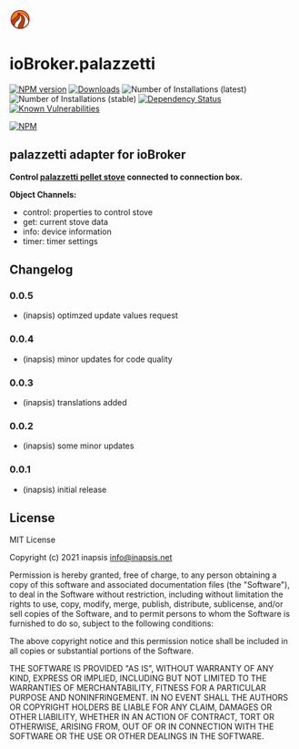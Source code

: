 ![Logo](admin/palazzetti.png)
# ioBroker.palazzetti

[![NPM version](http://img.shields.io/npm/v/iobroker.palazzetti.svg)](https://www.npmjs.com/package/iobroker.palazzetti)
[![Downloads](https://img.shields.io/npm/dm/iobroker.palazzetti.svg)](https://www.npmjs.com/package/iobroker.palazzetti)
![Number of Installations (latest)](http://iobroker.live/badges/palazzetti-installed.svg)
![Number of Installations (stable)](http://iobroker.live/badges/palazzetti-stable.svg)
[![Dependency Status](https://img.shields.io/david/inapsis/iobroker.palazzetti.svg)](https://david-dm.org/inapsis/iobroker.palazzetti)
[![Known Vulnerabilities](https://snyk.io/test/github/inapsis/ioBroker.palazzetti/badge.svg)](https://snyk.io/test/github/inapsis/ioBroker.palazzetti)

[![NPM](https://nodei.co/npm/iobroker.palazzetti.png?downloads=true)](https://nodei.co/npm/iobroker.palazzetti/)

## palazzetti adapter for ioBroker

__Control [palazzetti pellet stove](https://palazzettigroup.com/products/pellet-stoves/) connected to connection box.__

__Object Channels:__
* control:    properties to control stove 
* get:        current stove data
* info:       device information
* timer:      timer settings

## Changelog

### 0.0.5
* (inapsis) optimzed update values request

### 0.0.4
* (inapsis) minor updates for code quality

### 0.0.3
* (inapsis) translations added

### 0.0.2
* (inapsis) some minor updates

### 0.0.1
* (inapsis) initial release

## License
MIT License

Copyright (c) 2021 inapsis <info@inapsis.net>

Permission is hereby granted, free of charge, to any person obtaining a copy
of this software and associated documentation files (the "Software"), to deal
in the Software without restriction, including without limitation the rights
to use, copy, modify, merge, publish, distribute, sublicense, and/or sell
copies of the Software, and to permit persons to whom the Software is
furnished to do so, subject to the following conditions:

The above copyright notice and this permission notice shall be included in all
copies or substantial portions of the Software.

THE SOFTWARE IS PROVIDED "AS IS", WITHOUT WARRANTY OF ANY KIND, EXPRESS OR
IMPLIED, INCLUDING BUT NOT LIMITED TO THE WARRANTIES OF MERCHANTABILITY,
FITNESS FOR A PARTICULAR PURPOSE AND NONINFRINGEMENT. IN NO EVENT SHALL THE
AUTHORS OR COPYRIGHT HOLDERS BE LIABLE FOR ANY CLAIM, DAMAGES OR OTHER
LIABILITY, WHETHER IN AN ACTION OF CONTRACT, TORT OR OTHERWISE, ARISING FROM,
OUT OF OR IN CONNECTION WITH THE SOFTWARE OR THE USE OR OTHER DEALINGS IN THE
SOFTWARE.
